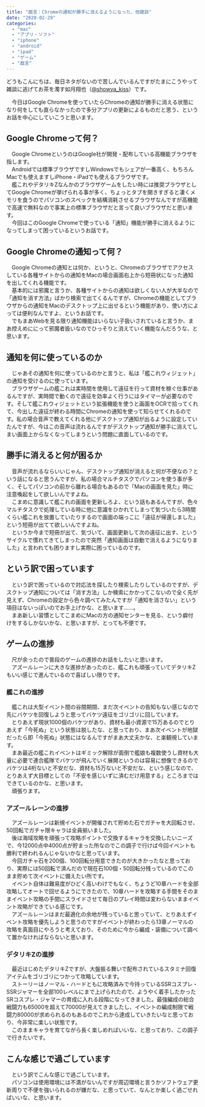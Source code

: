 ```yaml
---
title: "戯言：Chromeの通知が勝手に消えるようになった、他雑談"
date: "2020-02-29"
categories: 
  - "mac"
  - "アプリ・ソフト"
  - "iphone"
  - "android"
  - "ipad"
  - "ゲーム"
  - "戯言"
---
```


どうもこんにちは、毎日ネタがないので苦しんでいるんですがたまにこうやって雑談に逃げてお茶を濁す如月翔也（[@showya\_kiss](http://twitter.com/showya_kiss)）です。  
  
　今日はGoogle Chromeを使っていたらChromeの通知が勝手に消える状態になり何をしても直らなかったので多分アプリの更新によるものだと思う、というお話を中心にしていこうと思います。  

## Google Chromeって何？

　Google ChromeというのはGoogle社が開発・配布している高機能ブラウザを指します。  
　Androidでは標準ブラウザですしWindowsでもシェアが一番高く、もちろんMacでも使えますしiPhone・iPadでも使えるブラウザです。  
　艦これやデタリキZなんかのブラウザゲームをしたい時には推奨ブラウザとしてGoogle Chromeが挙げられる事が多く、ちょっとタブを開きすぎると凄くメモリを食うのでパソコンのスペックを結構消耗させるブラウザなんですが高機能で高速で無料なので事実上の標準ブラウザだと言って良いブラウザだと思います。  
　今回はこのGoogle Chromeで使っている「通知」機能が勝手に消えるようになってしまって困っているというお話です。  

## Google Chromeの通知って何？

　Google Chromeの通知とは何か、というと、Chromeのブラウザでアクセスしている各種サイトからの通知をMacの場合画面右上から短冊状になった通知を出してくれる機能です。  
　基本的には邪魔と言うか、各種サイトからの通知は欲しくない人が大半なので「通知を消す方法」ばかり検索で出てくるんですが、Chromeの機能としてブラウザからの通知をMacのデスクトップ上に出せるという機能があり、使い方によっては便利なんですよ、というお話です。  
　でもまあWebを見る限り通知機能はいらない子扱いされていると言うか、まあ控えめににって邪魔者扱いなのでひっそりと消えていく機能なんだろうな、と思います。  

## 通知を何に使っているのか

　じゃあその通知を何に使っているのかと言うと、私は「艦これウィジェット」の通知を受けるのに使っています。  
　ブラウザゲームの艦これは実時間を使用して遠征を行って資材を稼ぐ仕事があるんですが、実時間で動くので遠征を効率よく行うにはタイマーが必要なのです。そして艦これウィジェットという拡張機能を使うと画面をOCRで拾ってくれて、今出した遠征が終わる時間にChromeの通知を使って知らせてくれるのです。私の場合音声で教えてくれる他にデスクトップ通知が出るように設定していたんですが、今はこの音声は流れるんですがデスクトップ通知が勝手に消えてしまい画面上からなくなってしまうという問題に直面しているのです。  

## 勝手に消えると何が困るか

　音声が流れるならいいじゃん、デスクトップ通知が消えると何が不便なの？という話になると思うんですが、私の場合マルチタスクでパソコンを使う事が多く、そしてパソコンの前から離れる場合もあるので「Macの画面を見た」時に注意喚起をして欲しいんですよね。  
　こまめに意識して艦これの画面を更新しろよ、という話もあるんですが、色々マルチタスクで処理している時に他に意識をひかれてしまって気づいたら3時間くらい艦これを放置していたりするので画面の端っこに「遠征が帰還しました」という短冊が出てて欲しいんですよね。  
　というか今まで短冊が出て、気づいて、画面更新して次の遠征に出す、というサイクルで慣れてきてしまったので突然「通知画面は自動で消えるようになりました」と言われても困りますし実際に困っているのです。  

## という訳で困っています

　という訳で困っているので対応法を探したり検索したりしているのですが、デスクトップ通知については「消す方法」しか検索にかかってこないので全く先が見えず、Chromeの設定から色々調べてみたんですが「通知を消さない」という項目はないっぽいのでお手上げかな、と思います……。  
　まあ新しい習慣としてこまめにMacの方の通知センターを見る、という癖付けをするしかないかな、と思いますが、とっても不便です。  

## ゲームの進捗

　尺が余ったので普段のゲームの進捗のお話をしたいと思います。  
　アズールレーンに大きな進捗があったのと、艦これも頑張っていてデタリキZもいい感じで進んでいるので喜ばしい限りです。  

### 艦これの進捗

　艦これは大型イベント間の谷間期間、まだ次イベントの告知もない感じなので先にバケツを回復しようと思ってバケツ遠征をゴリゴリに回しています。  
　とりあえず現状1000個のバケツがあり、資材も最小資源で15万あるのでとりあえず「今死ぬ」という状態は脱したな、と思っており、まあ次イベントが地獄だったら即「今死ぬ」状態にはなるんですがまあ大丈夫かな、と楽観視しています。  
　まあ最近の艦これイベントはギミック解除が面倒で艦娘も複数使うし資材も大量に必要で連合艦隊でバケツが飛んでいく展開というのは容易に想像できるのでバケツは4桁ないと不安だな、資材も15万ないと不安だな、という感じなので、とりあえず大目標としての「不安を感じいずに済むだけ用意する」ところまではできているのかな、と思います。  
　頑張ります。  

### アズールレーンの進捗

　アズールレーンは新規イベントが開催されて貯めた石でガチャを大回転させ、50回転でガチャ限キャラは全員揃いました。  
　後は海域攻略を頑張って攻略ポイントで交換するキャラを交換したいニーズで、今12000点中4000点が貯まった所なのでこの調子で行けば今回イベントも勝利で終われるんじゃないかなと思っています。  
　今回ガチャ石を200個、100回転分用意できたのが大きかったなと思っており、実際には50回転で済んだので現在石100個・50回転分残っているのでこのまま貯めて次イベントに備えたい所です。  
　イベント自体は難易度がひどく高いわけでもなく、ちょうど10章ハードを全部攻略してオートで回せるようにできたので、10章ハードを攻略する手間をそのままイベント攻略の手間にスライドさせて毎日のプレイ時間は変わらないままイベント攻略ができている感じです。  
　アズールレーンはまだ最適化の余地が残っていると思っていて、とりあえずイベント攻略を優先しようと思うのですがイベントが終わったら13章ノーマルの攻略を真面目にやろうと考えており、そのために今から編成・装備について調べて置かなければならないと思います。  

### デタリキZの進捗

　最近はじめたデタリキZですが、大盤振る舞いで配布されているスタミナ回復アイテムをゴリゴリにつかって攻略しています。  
　ストーリーはノーマル・ハードともに攻略済みで今持っているSSRコスプレ・SSRジャマーを全部100レベルにまで上げられたので、ようやく着手したかったSRコスプレ・ジャマーの育成に入れる段階になってきました。最強編成の総合戦闘力も65000を超えて70000が見えてきましたし、イベントの編成制限で戦闘力80000が求められるのもあるのでこれから達成していきたいなと思っており、今非常に楽しい状態です。  
　このままキャラを育てながら長く楽しめればいいな、と思っており、この調子で行きたいです。  

## こんな感じで過ごしています

　という訳でこんな感じで過ごしています。  
　パソコンは使用環境には不満がないんですが周辺環境と言うかソフトウェア更新周りで不便を強いられるのが嫌だな、と思っていて、なんとか楽しく過ごせればいいな、と思います。
